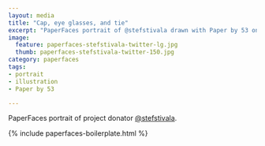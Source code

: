 ```yaml
---
layout: media
title: "Cap, eye glasses, and tie"
excerpt: "PaperFaces portrait of @stefstivala drawn with Paper by 53 on an iPad."
image: 
  feature: paperfaces-stefstivala-twitter-lg.jpg
  thumb: paperfaces-stefstivala-twitter-150.jpg
category: paperfaces
tags: 
- portrait
- illustration
- Paper by 53

---
```


PaperFaces portrait of project donator [@stefstivala](http://twitter.com/stefstivala).

{% include paperfaces-boilerplate.html %}